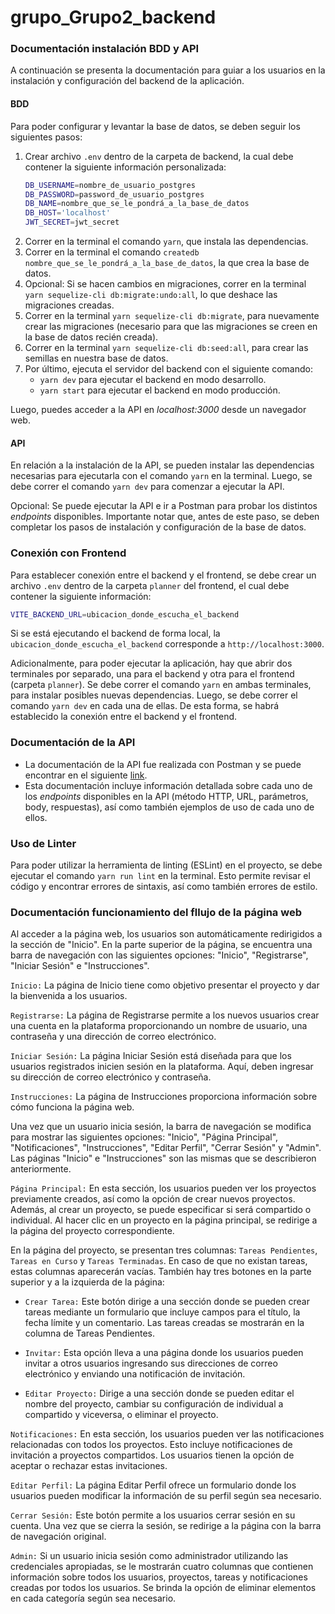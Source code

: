 # grupo_Grupo2_backend

### Documentación instalación BDD y API

A continuación se presenta la documentación para guiar a los usuarios en la instalación y configuración del backend de la aplicación.

#### BDD

Para poder configurar y levantar la base de datos, se deben seguir los siguientes pasos:

1. Crear archivo ```.env``` dentro de la carpeta de backend, la cual debe contener la siguiente información personalizada:
   ```sh
   DB_USERNAME=nombre_de_usuario_postgres
   DB_PASSWORD=password_de_usuario_postgres
   DB_NAME=nombre_que_se_le_pondrá_a_la_base_de_datos
   DB_HOST='localhost'
   JWT_SECRET=jwt_secret
   ```
2. Correr en la terminal el comando ```yarn```, que instala las dependencias.
3. Correr en la terminal el comando ```createdb nombre_que_se_le_pondrá_a_la_base_de_datos```, la que crea la base de datos.
4. Opcional: Si se hacen cambios en migraciones, correr en la terminal ```yarn sequelize-cli db:migrate:undo:all```, lo que deshace las migraciones creadas.
5. Correr en la terminal ```yarn sequelize-cli db:migrate```, para nuevamente crear las migraciones (necesario para que las migraciones se creen en la base de datos recién creada).
6. Correr en la terminal ```yarn sequelize-cli db:seed:all```, para crear las semillas en nuestra base de datos.
7. Por último, ejecuta el servidor del backend con el siguiente comando:
   - ```yarn dev``` para ejecutar el backend en modo desarrollo.
   - ```yarn start``` para ejecutar el backend en modo producción.

Luego, puedes acceder a la API en _localhost:3000_ desde un navegador web.

#### API

En relación a la instalación de la API, se pueden instalar las dependencias necesarias para ejecutarla con el comando ```yarn``` en la terminal. Luego, se debe correr el comando ```yarn dev``` para comenzar a ejecutar la API.

Opcional: Se puede ejecutar la API e ir a Postman para probar los distintos _endpoints_ disponibles. Importante notar que, antes de este paso, se deben completar los pasos de instalación y configuración de la base de datos.

### Conexión con Frontend

Para establecer conexión entre el backend y el frontend, se debe crear un archivo ```.env``` dentro de la carpeta ```planner``` del frontend, el cual debe contener la siguiente información:

```sh
VITE_BACKEND_URL=ubicacion_donde_escucha_el_backend
```

Si se está ejecutando el backend de forma local, la ```ubicacion_donde_escucha_el_backend``` corresponde a ```http://localhost:3000```.

Adicionalmente, para poder ejecutar la aplicación, hay que abrir dos terminales por separado, una para el backend y otra para el frontend (carpeta ```planner```). Se debe correr el comando ```yarn``` en ambas terminales, para instalar posibles nuevas dependencias. Luego, se debe correr el comando ```yarn dev``` en cada una de ellas. De esta forma, se habrá establecido la conexión entre el backend y el frontend.

### Documentación de la API

- La documentación de la API fue realizada con Postman y se puede encontrar en el siguiente [link](https://documenter.getpostman.com/view/26595524/2s9YRCXrdC).
- Esta documentación incluye información detallada sobre cada uno de los _endpoints_ disponibles en la API (método HTTP, URL, parámetros, body, respuestas), así como también ejemplos de uso de cada uno de ellos.

### Uso de Linter

Para poder utilizar la herramienta de linting (ESLint) en el proyecto, se debe ejecutar el comando ```yarn run lint``` en la terminal. Esto permite revisar el código y encontrar errores de sintaxis, así como también errores de estilo.

<!-- ***Validaciones y Restricciones***
1. Usuario:
   - Usuario: not Null, unique
   - Contraseña: not Null, debe contener un caracter especial, un número y una letra
   - Mail: not Null, unique
2. Proyecto:
   - Título:  not Null
   - Estado: not Null
3. Usuario-Proyecto:
   - Rol: not Null
4. Tarea:
   - Título: not Null
   - Fecha (caducación): not Null
   - Estado: not Null
   - Comentario: not Null
5. Etiqueta:
   - Nombre: not Null
6. Notificación:
   - Tipo: not Null
   - Mensaje: not Null
   - Leído: not Null -->

### Documentación funcionamiento del fllujo de la página web

Al acceder a la página web, los usuarios son automáticamente redirigidos a la sección de "Inicio". En la parte superior de la página, se encuentra una barra de navegación con las siguientes opciones: "Inicio", "Registrarse", "Iniciar Sesión" e "Instrucciones".

```Inicio:``` La página de Inicio tiene como objetivo presentar el proyecto y dar la bienvenida a los usuarios.

```Registrarse:``` La página de Registrarse permite a los nuevos usuarios crear una cuenta en la plataforma proporcionando un nombre de usuario, una contraseña y una dirección de correo electrónico.

```Iniciar Sesión:``` La página Iniciar Sesión está diseñada para que los usuarios registrados inicien sesión en la plataforma. Aquí, deben ingresar su dirección de correo electrónico y contraseña.

```Instrucciones:``` La página de Instrucciones proporciona información sobre cómo funciona la página web.

Una vez que un usuario inicia sesión, la barra de navegación se modifica para mostrar las siguientes opciones: "Inicio", "Página Principal", "Notificaciones", "Instrucciones", "Editar Perfil", "Cerrar Sesión" y "Admin". Las páginas "Inicio" e "Instrucciones" son las mismas que se describieron anteriormente.

```Página Principal:``` En esta sección, los usuarios pueden ver los proyectos previamente creados, así como la opción de crear nuevos proyectos. Además, al crear un proyecto, se puede especificar si será compartido o individual. Al hacer clic en un proyecto en la página principal, se redirige a la página del proyecto correspondiente.

En la página del proyecto, se presentan tres columnas: ```Tareas Pendientes```, ```Tareas en Curso``` y ```Tareas Terminadas```. En caso de que no existan tareas, estas columnas aparecerán vacías. También hay tres botones en la parte superior y a la izquierda de la página:

- ```Crear Tarea:``` Este botón dirige a una sección donde se pueden crear tareas mediante un formulario que incluye campos para el título, la fecha límite y un comentario. Las tareas creadas se mostrarán en la columna de Tareas Pendientes.

- ```Invitar:``` Esta opción lleva a una página donde los usuarios pueden invitar a otros usuarios ingresando sus direcciones de correo electrónico y enviando una notificación de invitación.

- ```Editar Proyecto:``` Dirige a una sección donde se pueden editar el nombre del proyecto, cambiar su configuración de individual a compartido y viceversa, o eliminar el proyecto.

```Notificaciones:``` En esta sección, los usuarios pueden ver las notificaciones relacionadas con todos los proyectos. Esto incluye notificaciones de invitación a proyectos compartidos. Los usuarios tienen la opción de aceptar o rechazar estas invitaciones.

```Editar Perfil:``` La página Editar Perfil ofrece un formulario donde los usuarios pueden modificar la información de su perfil según sea necesario.

```Cerrar Sesión:``` Este botón permite a los usuarios cerrar sesión en su cuenta. Una vez que se cierra la sesión, se redirige a la página con la barra de navegación original.

```Admin:``` Si un usuario inicia sesión como administrador utilizando las credenciales apropiadas, se le mostrarán cuatro columnas que contienen información sobre todos los usuarios, proyectos, tareas y notificaciones creadas por todos los usuarios. Se brinda la opción de eliminar elementos en cada categoría según sea necesario.